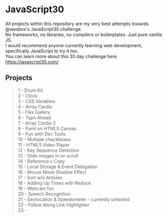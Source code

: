 # JavaScript30

All projects within this repository are my very best attempts towards @wesbos's JavaScript30 challenge.  
No frameworks, no libraries, no compilers or boilerplates. Just pure vanilla JS.  
I would recommend anyone currently learning web development, specifically JavaScript to try it too.   
You can learn more about this 30 day challenge here. https://javascript30.com/  

## Projects
>1 - Drum Kit  
>2 - Clock  
>3 - CSS Variables  
>4 - Array Cardio  
>5 - Flex Gallery  
>6 - Type Ahead  
>7 - Array Cardio 2  
>8 - Paint on HTML5 Canvas  
>9 - Fun with Dev Tools  
>10 - Multiple checkboxes  
>11 - HTML5 Video Player  
>12 - Key Sequence Detection  
>13 - Slide images in on scroll  
>14 - Reference v Copy  
>15 - Local Storage & Event Delegation  
>16 - Mouse Move Shadow Effect  
>17 - Sort w/o Articles  
>18 - Adding Up Times with Reduce  
>19 - Webcam fun  
>20 - Speech Recognition  
>21 - Geolocation & Speedometer - currently untested  
>22 - Follow Along Link Highlighter  
>23 - 
